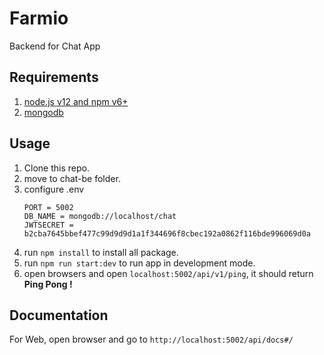 # Farmio

Backend for Chat App

## Requirements

1. [node.js v12 and npm v6+](https://www.npmjs.com/get-npm)
2. [mongodb](https://www.mongodb.com/)

## Usage

1. Clone this repo.
2. move to chat-be folder.
3. configure .env
    ```dotenv
    PORT = 5002
    DB_NAME = mongodb://localhost/chat
    JWTSECRET = b2cba7645bbef477c99d9d9d1a1f344696f8cbec192a0862f116bde996069d0a
    ```
4. run `npm install` to install all package.
5. run `npm run start:dev` to run app in development mode.
6. open browsers and open `localhost:5002/api/v1/ping`, it should return **Ping Pong !**

## Documentation
For Web, open browser and go to `http://localhost:5002/api/docs#/`
